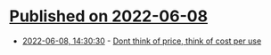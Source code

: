 # [Published on 2022-06-08](index.md)

* [2022-06-08, 14:30:30](https://news.ycombinator.com/item?id=31667902) - [Dont think of price, think of cost per use](https://sergionajera.com/dont-think-of-price-think-of-cost-per-use)

